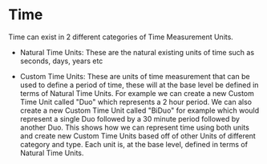 # Time

Time can exist in 2 different categories of Time Measurement Units.

* Natural Time Units: These are the natural existing units of time such as seconds, days, years etc

* Custom Time Units: These are units of time measurement that can be used to define a period of time, 
these will at the base level be defined in terms of Natural Time Units. For example we can create a new Custom Time Unit called 
"Duo" which represents a 2 hour period. We can also create a new Custom Time Unit called "BiDuo" for example which would represent 
a single Duo followed by a 30 minute period followed by another Duo. This shows how we can represent time using both units and create
 new Custom Time Units based off of other Units of different category and type. Each unit is, at the base level, defined in terms of Natural Time Units.